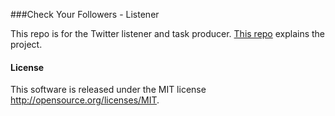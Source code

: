 ###Check Your Followers - Listener

This repo is for the Twitter listener and task producer. [This repo](https://github.com/joshdickson40/checkyourfollowers-web) explains the project.


#### License

This software is released under the MIT license http://opensource.org/licenses/MIT.
